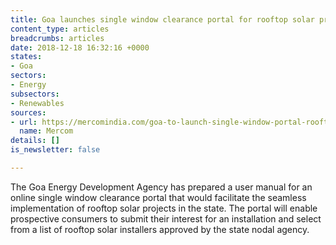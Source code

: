 ```yaml
---
title: Goa launches single window clearance portal for rooftop solar projects
content_type: articles
breadcrumbs: articles
date: 2018-12-18 16:32:16 +0000
states:
- Goa
sectors:
- Energy
subsectors:
- Renewables
sources:
- url: https://mercomindia.com/goa-to-launch-single-window-portal-rooftop-solar/
  name: Mercom
details: []
is_newsletter: false

---
```

The Goa Energy Development Agency has prepared a user manual for an online single window clearance portal that would facilitate the seamless implementation of rooftop solar projects in the state. The portal will enable prospective consumers to submit their interest for an installation and select from a list of rooftop solar installers approved by the state nodal agency.   

